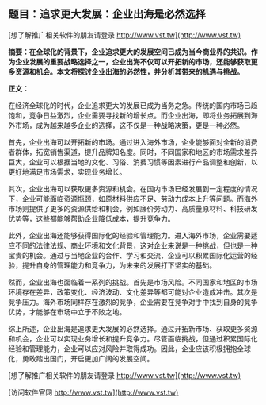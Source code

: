 ## **题目：追求更大发展：企业出海是必然选择**

[想了解推广相关软件的朋友请登录 http://www.vst.tw](http://www.vst.tw)

**摘要：在全球化的背景下，企业追求更大的发展空间已成为当今商业界的共识。作为企业发展的重要战略选择之一，企业出海不仅可以开拓新的市场，还能够获取更多资源和机会。本文将探讨企业出海的必然性，并分析其带来的机遇与挑战。**

**正文：**

在经济全球化的时代，企业追求更大的发展已成为当务之急。传统的国内市场已趋饱和，竞争日益激烈，企业需要寻找新的增长点。而企业出海，即将业务拓展到海外市场，成为越来越多企业的选择，这不仅是一种战略决策，更是一种必然。

首先，企业出海可以开拓新的市场。通过进入海外市场，企业能够面对全新的消费者群体，拓宽销售渠道，提升品牌知名度。同时，不同国家和地区的市场需求差异巨大，企业可以根据当地的文化、习俗、消费习惯等因素进行产品调整和创新，以更好地满足市场需求，实现业务增长。

其次，企业出海可以获取更多资源和机会。在国内市场已经发展到一定程度的情况下，企业可能面临资源瓶颈，如原材料供应不足、劳动力成本上升等问题。而海外市场则提供了更多的资源供给和机会，例如廉价劳动力、高质量原材料、科技研发优势等，这些都能够帮助企业降低成本，提升竞争力。

此外，企业出海还能够获得国际化的经验和管理能力。进入海外市场，企业需要适应不同的法律法规、商业环境和文化背景，这对企业来说是一种挑战，但也是一种宝贵的机会。通过与当地企业的合作、学习和交流，企业可以积累国际化运营的经验，提升自身的管理能力和竞争力，为未来的发展打下坚实的基础。

然而，企业出海也面临着一系列的挑战。首先是市场风险。不同国家和地区的市场环境存在差异，政策变化、经济波动、文化差异等都可能对企业造成冲击。其次是竞争压力。海外市场同样存在激烈的竞争，企业需要在竞争对手中找到自身的竞争优势，才能够在市场中立于不败之地。

综上所述，企业出海是追求更大发展的必然选择。通过开拓新市场、获取更多资源和机会，企业可以实现业务增长和提升竞争力。尽管面临挑战，但通过积累国际化经验和管理能力，企业可以应对风险并取得成功。因此，企业应该积极拥抱全球化，勇敢踏出国门，开启更加广阔的发展空间。

[想了解推广相关软件的朋友请登录 http://www.vst.tw](http://www.vst.tw)


[访问软件官网 http://www.vst.tw](http://www.vst.tw)
